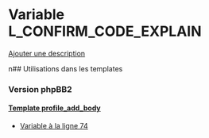 # Variable L_CONFIRM_CODE_EXPLAIN
[Ajouter une description](https://fa-tvars.appspot.com/L_CONFIRM_CODE_EXPLAIN)

n## Utilisations dans les templates

### Version phpBB2

#### [Template profile_add_body](subsilver/profile_add_body.md)
* [Variable à la ligne 74](../subsilver/profile_add_body.tpl#L74)